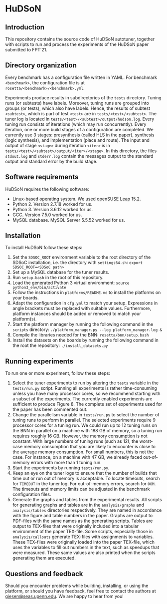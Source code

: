 HuDSoN
======

Introduction
------------

This repository contains the source code of HuDSoN autotuner, together with
scripts to run and process the experiments of the HuDSoN paper submitted to
FPT'21.

Directory organization
----------------------

Every benchmark has a configuration file written in YAML.  For benchmark
`<benchmark>`, the configuration file is at
`rosetta/<benchmark>/<benchmark>.yml`.

Experiments produce results in subdirectories of the `tests` directory.  Tuning
runs (or subtests) have labels.  Moreover, tuning runs are grouped into groups
(or tests), which also have labels.  Hence, the results of subtest `<subtest>`,
which is part of test `<test>` are in `tests/<test>/<subtest>`.  The tuner log
is located in `tests/<test>/<subtest>/output/hudson.log`.  Every tuning
run consists of iterations (which may run concurrently).  Every iteration, one
or more build stages of a configuration are completed.  We currently use 3
stages: presynthesis (called HLS in the paper), synthesis (logic synthesis),
and implementation (place and route).  The input and output of stage `<stage>`
during iteration `<iter>` is in `tests/<test>/<subtest>/output/<iter>/<stage>`.
In this directory, the files `stdout.log` and `stderr.log` contain the messages
output to the standard output and standard error by the build stage.

Software requirements
---------------------

HuDSoN requires the following software:
- Linux-based operating system.  We used openSUSE Leap 15.2.
- Python 2.  Version 2.7.18 worked for us.
- Python 3.  Version 3.6.12 worked for us.
- GCC.  Version 7.5.0 worked for us. 
- MySQL database.  MySQL Server 5.5.52 worked for us.

Installation
------------

To install HuDSoN follow these steps:
1)  Set the `SDSOC_ROOT` environment variable to the root directory of the
    SDSoC installation, i.e. the directory with `settings64.sh`:
        ```
        export SDSOC_ROOT=<SDSoC path>
        ```
2)  Set up a MySQL database for the tuner results.
3)  Run `setup.bash` in the root of this repository.
4)  Load the generated Python 3 virtual environment:
        ```
        source python3_env/bin/activate
        ```
5)  Follow the instructions in `platforms/README.md` to install the platforms on
    your boards.
6)  Adapt the configuration in `cfg.yml` to match your setup.  Expressions in
    angle brackets must be replaced with suitable values.  Furthermore, platform
    instances should be added or removed to match your platform(s).
7)  Start the platform manager by running the following command in the `scripts`
    directory:
        ```
        ./platform_manager.py --log platform_manager.log &
        ```
8)  Compile the libraries needed for the BNN:
        ```
        rosetta/bnn/setup.bash
        ```
9)  Install the datasets on the boards by running the following command in the
    root the repository:
        ```
        ./install_datasets.py
        ```

Running experiments
-------------------

To run one or more experiment, follow these steps:
1)  Select the tuner experiments to run by altering the `tests` variable in
    the `tests/run.py` script.  Running all experiments is rather
    time-consuming unless you have many processor cores, so we recommend
    starting with a subset of the experiments.  The currently enabled
    experiments are sufficient to produce Figure 8.  The complete set of
    experiments used for the paper has been commented out.
2)  Change the parallelism variable in `tests/run.py` to select the number of
    tuning runs to perform in parallel.  The selected experiments require 9
    processor cores for a tuning run.  We could run up to 12 tuning runs on the
    BNN in parallel on a machine with 188 GB of memory, so a tuning run requires
    roughly 16 GB.  However, the memory consumption is not constant.  With large
    numbers of tuning runs (such as 12), the worst-case memory consumption that
    you are likely to encounter is close to the average memory consumption.
    For small numbers, this is not the case.  For instance, on a machine with
    47 GB, we already faced out-of-memory errors with more than 1 tuning run.
3)  Start the experiments by running `tests/run.py`.
4)  Keep an eye on the tuner logs to ensure that the number of builds that time
    out or run out of memory is acceptable.  To locate timeouts, search for
    `TIMEOUT` in the tuner log.  For out-of-memory errors, search for `OOM`.
    The timeouts and memory limits can be adjusted in the benchmark
    configuration files.
5)  Generate the graphs and tables from the experimental results.  All scripts
    for generating graphs and tables are in the `analysis/graphs` and
    `analysis/tables` directories respectively.  They are named in accordance
    with the figure and table numbers in the paper.  Graphs are output to
    PDF-files with the same names as the generating scripts.  Tables are output
    to TEX-files that were originally included into a tabular environment of
    the paper TEX-file.  Some scripts, especially those in `analysis/callouts`
    generate TEX-files with assignments to variables.  These TEX-files were
    originally loaded into the paper TEX-file, which uses the variables to
    fill out numbers in the text, such as speedups that were measured.  These
    same values are also printed when the scripts generating them are executed.

Questions and feedback
----------------------

Should you encounter problems while building, installing, or using the
platform, or should you have feedback, feel free to contact the authors at
giesen@seas.upenn.edu.  We are happy to hear from you!

